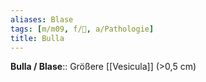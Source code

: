 ```yaml
---
aliases: Blase
tags: [m/m09, f/🧴, a/Pathologie]
title: Bulla
---
```

**Bulla / Blase**:: Größere [[Vesicula]] (>0,5 cm)